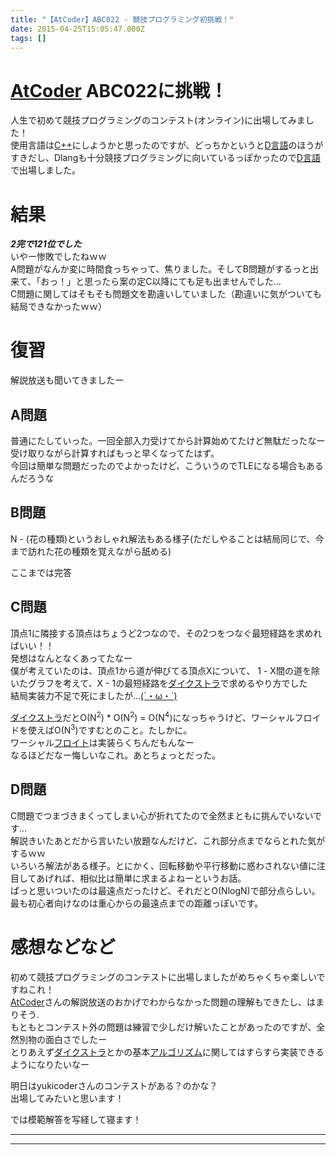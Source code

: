 ```yaml
---
title: "【AtCoder】ABC022 - 競技プログラミング初挑戦！"
date: 2015-04-25T15:05:47.000Z
tags: []
---
```


<h1><a class="keyword" href="http://d.hatena.ne.jp/keyword/AtCoder">AtCoder</a> ABC022に挑戦！</h1>

<p>人生で初めて競技プログラミングのコンテスト(オンライン)に出場してみました！<br/>
使用言語は<a class="keyword" href="http://d.hatena.ne.jp/keyword/C%2B%2B">C++</a>にしようかと思ったのですが、どっちかというと<a class="keyword" href="http://d.hatena.ne.jp/keyword/D%B8%C0%B8%EC">D言語</a>のほうがすきだし、Dlangも十分競技プログラミングに向いているっぽかったので<a class="keyword" href="http://d.hatena.ne.jp/keyword/D%B8%C0%B8%EC">D言語</a>で出場しました。</p>

<h1>結果</h1>

<p><strong><em>2完で121位でした</em></strong><br/>
いやー惨敗でしたねｗｗ<br/>
A問題がなんか変に時間食っちゃって、焦りました。そしてB問題がするっと出来て、「おっ！」と思ったら案の定C以降にても足も出ませんでした...<br/>
C問題に関してはそもそも問題文を勘違いしていました（勘違いに気がついても結局できなかったｗｗ）</p>

<h1>復習</h1>

<p>解説放送も聞いてきましたー</p>

<h2>A問題</h2>

<p>普通にたしていった。一回全部入力受けてから計算始めてたけど無駄だったなー受け取りながら計算すればもっと早くなってたはず。<br/>
今回は簡単な問題だったのでよかったけど、こういうのでTLEになる場合もあるんだろうな</p>

<h2>B問題</h2>

<p>N - (花の種類)というおしゃれ解法もある様子(ただしやることは結局同じで、今まで訪れた花の種類を覚えながら舐める)</p>

<p>ここまでは完答</p>

<h2>C問題</h2>

<p>頂点1に隣接する頂点はちょうど2つなので、その2つをつなぐ最短経路を求めればいい！！<br/>
発想はなんとなくあってたなー<br/>
僕が考えていたのは、頂点1から道が伸びてる頂点Xについて、 1 - X間の道を除いたグラフを考えて、X - 1の最短経路を<a class="keyword" href="http://d.hatena.ne.jp/keyword/%A5%C0%A5%A4%A5%AF%A5%B9%A5%C8%A5%E9">ダイクストラ</a>で求めるやり方でした<br/>
結局実装力不足で死にましたが...<a class="keyword" href="http://d.hatena.ne.jp/keyword/%28%A1%AD%A1%A6%A6%D8%A1%A6%60%29">(´・ω・`)</a></p>

<p><a class="keyword" href="http://d.hatena.ne.jp/keyword/%A5%C0%A5%A4%A5%AF%A5%B9%A5%C8%A5%E9">ダイクストラ</a>だとO(N<sup>2</sup>) * O(N<sup>2</sup>) = O(N<sup>4</sup>)になっちゃうけど、ワーシャルフロイドを使えばO(N<sup>3</sup>)ですむとのこと。たしかに。<br/>
ワーシャル<a class="keyword" href="http://d.hatena.ne.jp/keyword/%A5%D5%A5%ED%A5%A4%A5%C8">フロイト</a>は実装らくちんだもんなー<br/>
なるほどだなー悔しいなこれ。あとちょっとだった。</p>

<h2>D問題</h2>

<p>C問題でつまづきまくってしまい心が折れてたので全然まともに挑んでいないです...<br/>
解説きいたあとだから言いたい放題なんだけど、これ部分点までならとれた気がするｗｗ<br/>
いろいろ解法がある様子。とにかく、回転移動や平行移動に惑わされない値に注目してあげれば、相似比は簡単に求まるよねーというお話。<br/>
ぱっと思いついたのは最遠点だったけど、それだとO(NlogN)で部分点らしい。<br/>
最も初心者向けなのは重心からの最遠点までの距離っぽいです。</p>

<h1>感想などなど</h1>

<p>初めて競技プログラミングのコンテストに出場しましたがめちゃくちゃ楽しいですねこれ！<br/>
<a class="keyword" href="http://d.hatena.ne.jp/keyword/AtCoder">AtCoder</a>さんの解説放送のおかげでわからなかった問題の理解もできたし、はまりそう.<br/>
もともとコンテスト外の問題は練習で少しだけ解いたことがあったのですが、全然別物の面白さでしたー<br/>
とりあえず<a class="keyword" href="http://d.hatena.ne.jp/keyword/%A5%C0%A5%A4%A5%AF%A5%B9%A5%C8%A5%E9">ダイクストラ</a>とかの基本<a class="keyword" href="http://d.hatena.ne.jp/keyword/%A5%A2%A5%EB%A5%B4%A5%EA%A5%BA%A5%E0">アルゴリズム</a>に関してはすらすら実装できるようになりたいなー</p>

<p>明日はyukicoderさんのコンテストがある？のかな？<br/>
出場してみたいと思います！</p>

<p>では模範解答を写経して寝ます！</p>

---

---
